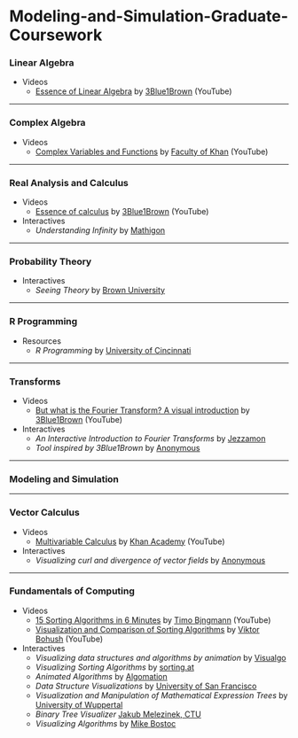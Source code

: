 # Modeling-and-Simulation-Graduate-Coursework

### Linear Algebra
- Videos
  - [Essence of Linear Algebra](https://www.youtube.com/playlist?list=PLZHQObOWTQDMsr9K-rj53DwVRMYO3t5Yr) by [3Blue1Brown](https://www.youtube.com/channel/UCYO_jab_esuFRV4b17AJtAw) (YouTube)

---

### Complex Algebra
- Videos
  - [Complex Variables and Functions](https://www.youtube.com/playlist?list=PLdgVBOaXkb9CNMqbsL9GTWwU542DiRrPB) by [Faculty of Khan](https://www.youtube.com/channel/UCGDanWUzNMbIV11lcNi-yBg) (YouTube)

---

### Real Analysis and Calculus
- Videos
  - [Essence of calculus](https://www.youtube.com/playlist?list=PLZHQObOWTQDMsr9K-rj53DwVRMYO3t5Yr) by [3Blue1Brown](https://www.youtube.com/channel/UCYO_jab_esuFRV4b17AJtAw) (YouTube)
- Interactives
  - *Understanding Infinity* by [Mathigon](https://mathigon.org/world/Infinity)

---

### Probability Theory
- Interactives
  - *Seeing Theory* by [Brown University](https://seeing-theory.brown.edu/)

---

### R Programming
- Resources
  - *R Programming* by [University of Cincinnati](https://github.com/uc-r)

---

### Transforms
- Videos
  - [But what is the Fourier Transform? A visual introduction](https://www.youtube.com/watch?v=spUNpyF58BY) by [3Blue1Brown](https://www.youtube.com/channel/UCYO_jab_esuFRV4b17AJtAw) (YouTube)
- Interactives
  - *An Interactive Introduction to Fourier Transforms* by [Jezzamon](http://www.jezzamon.com/fourier/)
  - *Tool inspired by 3Blue1Brown* by [Anonymous](https://harshucogsci.github.io/visualizing-fourier/html/)

---

### Modeling and Simulation

---

### Vector Calculus
- Videos
  - [Multivariable Calculus](https://www.youtube.com/playlist?list=PLSQl0a2vh4HC5feHa6Rc5c0wbRTx56nF7) by [Khan Academy](https://www.youtube.com/user/khanacademy) (YouTube)
- Interactives
  - *Visualizing curl and divergence of vector fields* by [Anonymous](https://lsr_lab.gitlab.io/field_flow/html/index.html)

---

### Fundamentals of Computing
- Videos
  - [15 Sorting Algorithms in 6 Minutes](https://www.youtube.com/watch?v=kPRA0W1kECg) by [Timo Bjngmann](https://www.youtube.com/user/tbingmann) (YouTube)
  - [Visualization and Comparison of Sorting Algorithms](https://www.youtube.com/watch?v=ZZuD6iUe3Pc) by [Viktor Bohush](https://www.youtube.com/user/vbohush) (YouTube)
- Interactives
  - *Visualizing data structures and algorithms by animation* by [Visualgo](https://visualgo.net/en)
  - *Visualizing Sorting Algorithms* by [sorting.at](http://sorting.at/)
  - *Animated Algorithms* by [Algomation](http://www.algomation.com/)
  - *Data Structure Visualizations* by [University of San Francisco](https://www.cs.usfca.edu/~galles/visualization/)
  - *Visualization and Manipulation of Mathematical Expression Trees* by [University of Wuppertal](https://vmext.wmflabs.org/)
  - *Binary Tree Visualizer* [Jakub Melezinek, CTU](http://btv.melezinek.cz/)
  - *Visualizing Algorithms* by [Mike Bostoc](https://bost.ocks.org/mike/algorithms/)
  
